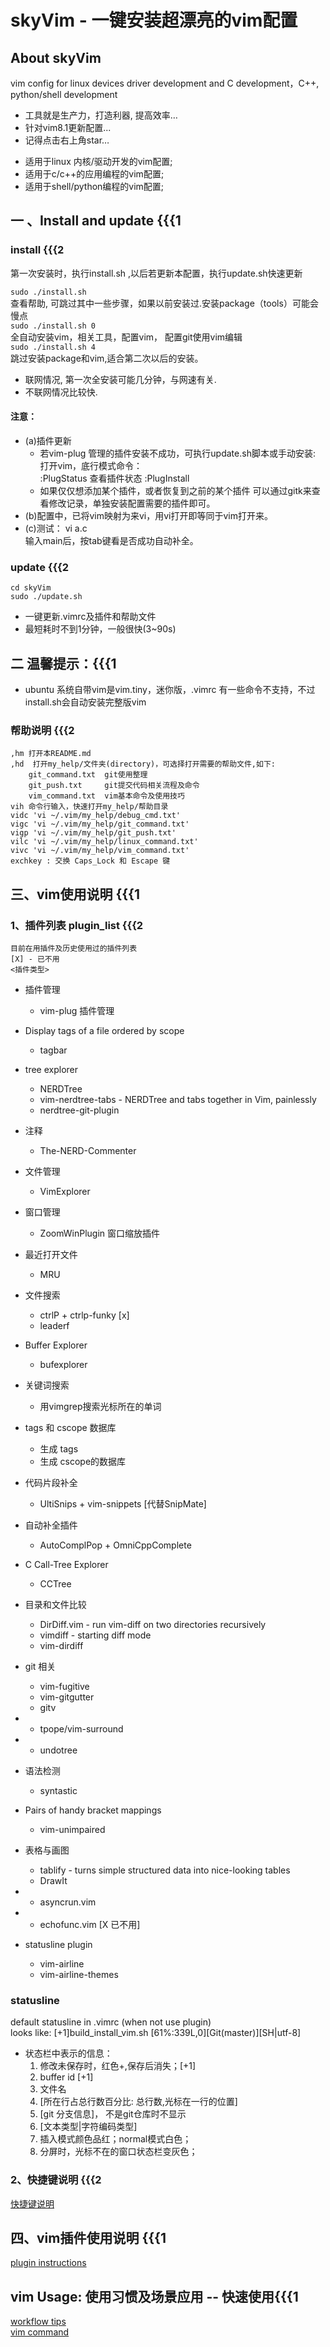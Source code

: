# skyVim - 一键安装超漂亮的vim配置

## About skyVim
vim config for linux devices driver development and C development，C++, python/shell development<br/>

+ 工具就是生产力，打造利器, 提高效率…  
+ 针对vim8.1更新配置...
+ 记得点击右上角star…    

- 适用于linux 内核/驱动开发的vim配置;  
- 适用于c/c++的应用编程的vim配置;  
- 适用于shell/python编程的vim配置;  

## 一 、Install and update {{{1

### install {{{2
第一次安装时，执行install.sh ,以后若更新本配置，执行update.sh快速更新   

`sudo ./install.sh`<br/>
查看帮助, 可跳过其中一些步骤，如果以前安装过.安装package（tools）可能会慢点<br/>
`sudo ./install.sh 0`<br/>
全自动安装vim，相关工具，配置vim， 配置git使用vim编辑<br/>
`sudo ./install.sh 4`<br/>
跳过安装package和vim,适合第二次以后的安装。<br/>

+ 联网情况, 第一次全安装可能几分钟，与网速有关.
+ 不联网情况比较快.

#### 注意：  
- (a)插件更新    
	- 若vim-plug 管理的插件安装不成功，可执行update.sh脚本或手动安装:
	打开vim，底行模式命令：  
		:PlugStatus		查看插件状态
		:PlugInstall
	- 如果仅仅想添加某个插件，或者恢复到之前的某个插件
	  可以通过gitk来查看修改记录，单独安装配置需要的插件即可。 
- (b)配置中，已将vim映射为来vi，用vi打开即等同于vim打开来。
- (c)测试：
        vi a.c  
        输入main后，按tab键看是否成功自动补全。 

### update {{{2
	cd skyVim
	sudo ./update.sh

- 一键更新.vimrc及插件和帮助文件
- 最短耗时不到1分钟，一般很快(3~90s)  

## 二 温馨提示：{{{1
- ubuntu 系统自带vim是vim.tiny，迷你版，.vimrc 有一些命令不支持，不过install.sh会自动安装完整版vim    

### 帮助说明 {{{2
	,hm 打开本README.md  
	,hd  打开my_help/文件夹(directory)，可选择打开需要的帮助文件,如下:  
		git_command.txt  git使用整理  
		git_push.txt     git提交代码相关流程及命令  
		vim_command.txt  vim基本命令及使用技巧  
	vih 命令行输入，快速打开my_help/帮助目录
	vidc 'vi ~/.vim/my_help/debug_cmd.txt'
	vigc 'vi ~/.vim/my_help/git_command.txt'
	vigp 'vi ~/.vim/my_help/git_push.txt'
	vilc 'vi ~/.vim/my_help/linux_command.txt'
	vivc 'vi ~/.vim/my_help/vim_command.txt'
	exchkey : 交换 Caps_Lock 和 Escape 键  

## 三、vim使用说明 {{{1
### 1、插件列表 plugin_list {{{2
	目前在用插件及历史使用过的插件列表  
	[X] - 已不用
	<插件类型>
- 插件管理  
	- vim-plug  插件管理  
- Display tags of a file ordered by scope
	- tagbar  

- tree explorer   
	- NERDTree  
	- vim-nerdtree-tabs	-   NERDTree and tabs together in Vim, painlessly  
	- nerdtree-git-plugin
- 注释
	- The-NERD-Commenter

- 文件管理    
	- VimExplorer  

- 窗口管理  
	- ZoomWinPlugin  窗口缩放插件  

- 最近打开文件  
	- MRU  

- 文件搜索  
	- ctrlP + ctrlp-funky		[x]		<interface>
	- leaderf		<interface>

- Buffer Explorer   
	- bufexplorer  

- 关键词搜索  
	- 用vimgrep搜索光标所在的单词  

- tags 和 cscope 数据库  
	- 生成 tags  
	- 生成 cscope的数据库  

- 代码片段补全
	- UltiSnips + vim-snippets [代替SnipMate]

- 自动补全插件  
	- AutoComplPop + OmniCppComplete  

- C Call-Tree Explorer  
	- CCTree

- 目录和文件比较  
	- DirDiff.vim		- 	run vim-diff on two directories recursively  
	- vimdiff  		-   starting diff mode
	- vim-dirdiff

- git 相关  
	- vim-fugitive
	- vim-gitgutter
	- gitv
-  
	- tpope/vim-surround

- 
	- undotree

- 语法检测
	- syntastic

- Pairs of handy bracket mappings
	- vim-unimpaired

- 表格与画图  
	- tablify 	-   turns simple structured data into nice-looking tables
	- DrawIt
- 
	- asyncrun.vim

- 
	- echofunc.vim	[X 已不用]

- statusline plugin
	- vim-airline<br/>
	- vim-airline-themes<br/>

### statusline 
default statusline in .vimrc (when not use plugin)<br/>
	looks like:
	[+1]build_install_vim.sh                       [61%:339L,0][Git(master)][SH|utf-8]

- 状态栏中表示的信息：
  1. 修改未保存时，红色+,保存后消失；[+1]
  2.  buffer id	[+1]
  3. 文件名
  4.  [所在行占总行数百分比: 总行数,光标在一行的位置]
  5. [git 分支信息]， 不是git仓库时不显示
  6. [文本类型|字符编码类型]
  7. 插入模式颜色品红；normal模式白色；
  8. 分屏时，光标不在的窗口状态栏变灰色；


### 2、快捷键说明 {{{2
[快捷键说明](https://github.com/sky8336/skyVim/blob/master/my_help/key_map.md)<br/>


## 四、vim插件使用说明 {{{1
[plugin instructions](https://github.com/sky8336/skyVim/blob/master/my_help/plugin_instructions.md)

## vim Usage: 使用习惯及场景应用 -- 快速使用{{{1   
[workflow tips](https://github.com/sky8336/skyVim/blob/master/my_help/workflow_tips.md)<br/>
[vim command](https://github.com/sky8336/skyVim/blob/master/my_help/vim_command.md)
